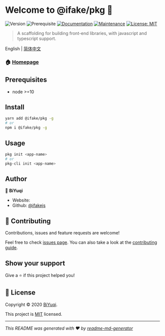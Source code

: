 # Welcome to @ifake/pkg 👋
![Version](https://img.shields.io/badge/version-0.0.0-blue.svg?cacheSeconds=2592000)
![Prerequisite](https://img.shields.io/badge/node-%3E%3D10-blue.svg)
[![Documentation](https://img.shields.io/badge/documentation-yes-brightgreen.svg)](https://github.com/ifakejs/pkg#readme)
[![Maintenance](https://img.shields.io/badge/Maintained%3F-yes-green.svg)](https://github.com/ifakejs/pkg/graphs/commit-activity)
[![License: MIT](https://img.shields.io/github/license/ifakejs/@ifake/pkg)](https://github.com/ifakejs/pkg/blob/master/LICENSE)

> A scaffolding for building front-end libraries, with javascript and typescript support.

English | [简体中文](https://github.com/ifakejs/pkg/blob/master/README.zh-CN.md)

### 🏠 [Homepage](https://github.com/ifakejs/pkg#readme)

## Prerequisites

- node >=10

## Install

```sh
yarn add @ifake/pkg -g
# or
npm i @ifake/pkg -g
```

## Usage

```sh
pkg init <app-name>
# or
pkg-cli init <app-name>
```

## Author

👤 **BiYuqi**

* Website:  
* Github: [@ifakejs](https://github.com/ifakejs)

## 🤝 Contributing

Contributions, issues and feature requests are welcome!

Feel free to check [issues page](https://github.com/ifakejs/pkg/issues).
You can also take a look at the [contributing guide]( ).

## Show your support

Give a ⭐️ if this project helped you!

## 📝 License

Copyright © 2020 [BiYuqi](https://github.com/ifakejs).

This project is [MIT](https://github.com/ifakejs/pkg/blob/master/LICENSE) licensed.

***
_This README was generated with ❤️ by [readme-md-generator](https://github.com/kefranabg/readme-md-generator)_
